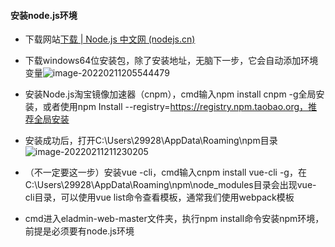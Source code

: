 #### 安装node.js环境

- 下载网站[下载 | Node.js 中文网 (nodejs.cn)](http://nodejs.cn/download/)
- 下载windows64位安装包，除了安装地址，无脑下一步，它会自动添加环境变量![image-20220211205544479](E:\MY-WORK\一只程序猿2.0\我的资源\Java\狂神说Java\00.分析开源项目\01.png)

- 安装Node.js淘宝镜像加速器（cnpm），cmd输入npm install cnpm -g全局安装，或者使用npm Install --registry=https://registry.npm.taobao.org，推荐全局安装
- 安装成功后，打开C:\Users\29928\AppData\Roaming\npm目录![image-20220211211230205](E:\MY-WORK\一只程序猿2.0\我的资源\Java\狂神说Java\00.分析开源项目\02.png)

- （不一定要这一步）安装vue -cli，cmd输入cnpm install vue-cli -g，在C:\Users\29928\AppData\Roaming\npm\node_modules目录会出现vue-cli目录，可以使用vue list命令查看模板，通常我们使用webpack模板
- cmd进入eladmin-web-master文件夹，执行npm install命令安装npm环境，前提是必须要有node.js环境

